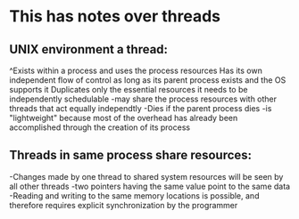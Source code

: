 # This has notes over threads
## UNIX environment a thread:
  ^Exists within a process and uses the process resources
  Has its own independent flow of control as long as its parent process exists and the OS supports it
  Duplicates only the essential resources it needs to be independently schedulable
  -may share the process resources with other threads that act equally independtly
  -Dies if the parent process dies
  -is "lightweight" because most of the overhead has already been accomplished through the creation of its process
## Threads in same process share resources:
  -Changes made by one thread to shared system resources will be seen by all other threads
  -two pointers having the same value point to the same data
  -Reading and writing to the same memory locations is possible, and therefore requires explicit synchronization by the programmer
